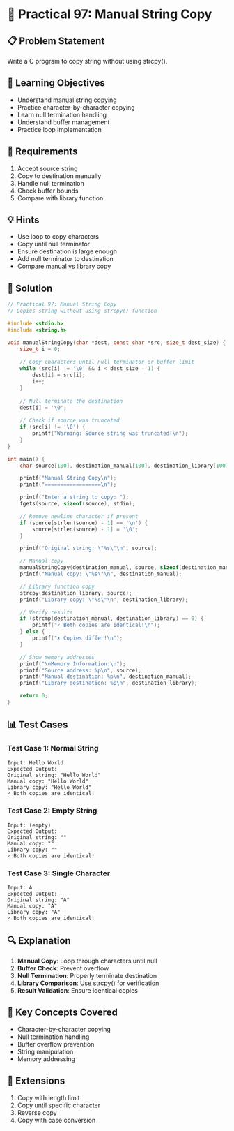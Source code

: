 # 🎯 Practical 97: Manual String Copy

## 📋 Problem Statement

Write a C program to copy string without using strcpy().

## 🎯 Learning Objectives

- Understand manual string copying
- Practice character-by-character copying
- Learn null termination handling
- Understand buffer management
- Practice loop implementation

## 📝 Requirements

1. Accept source string
2. Copy to destination manually
3. Handle null termination
4. Check buffer bounds
5. Compare with library function

## 💡 Hints

- Use loop to copy characters
- Copy until null terminator
- Ensure destination is large enough
- Add null terminator to destination
- Compare manual vs library copy

## 🔧 Solution

```c
// Practical 97: Manual String Copy
// Copies string without using strcpy() function

#include <stdio.h>
#include <string.h>

void manualStringCopy(char *dest, const char *src, size_t dest_size) {
    size_t i = 0;
    
    // Copy characters until null terminator or buffer limit
    while (src[i] != '\0' && i < dest_size - 1) {
        dest[i] = src[i];
        i++;
    }
    
    // Null terminate the destination
    dest[i] = '\0';
    
    // Check if source was truncated
    if (src[i] != '\0') {
        printf("Warning: Source string was truncated!\n");
    }
}

int main() {
    char source[100], destination_manual[100], destination_library[100];

    printf("Manual String Copy\n");
    printf("==================\n");

    printf("Enter a string to copy: ");
    fgets(source, sizeof(source), stdin);

    // Remove newline character if present
    if (source[strlen(source) - 1] == '\n') {
        source[strlen(source) - 1] = '\0';
    }

    printf("Original string: \"%s\"\n", source);

    // Manual copy
    manualStringCopy(destination_manual, source, sizeof(destination_manual));
    printf("Manual copy: \"%s\"\n", destination_manual);

    // Library function copy
    strcpy(destination_library, source);
    printf("Library copy: \"%s\"\n", destination_library);

    // Verify results
    if (strcmp(destination_manual, destination_library) == 0) {
        printf("✓ Both copies are identical!\n");
    } else {
        printf("✗ Copies differ!\n");
    }

    // Show memory addresses
    printf("\nMemory Information:\n");
    printf("Source address: %p\n", source);
    printf("Manual destination: %p\n", destination_manual);
    printf("Library destination: %p\n", destination_library);

    return 0;
}
```

## 📊 Test Cases

### Test Case 1: Normal String
```
Input: Hello World
Expected Output:
Original string: "Hello World"
Manual copy: "Hello World"
Library copy: "Hello World"
✓ Both copies are identical!
```

### Test Case 2: Empty String
```
Input: (empty)
Expected Output:
Original string: ""
Manual copy: ""
Library copy: ""
✓ Both copies are identical!
```

### Test Case 3: Single Character
```
Input: A
Expected Output:
Original string: "A"
Manual copy: "A"
Library copy: "A"
✓ Both copies are identical!
```

## 🔍 Explanation

1. **Manual Copy**: Loop through characters until null
2. **Buffer Check**: Prevent overflow
3. **Null Termination**: Properly terminate destination
4. **Library Comparison**: Use strcpy() for verification
5. **Result Validation**: Ensure identical copies

## 🎯 Key Concepts Covered

- Character-by-character copying
- Null termination handling
- Buffer overflow prevention
- String manipulation
- Memory addressing

## 🚀 Extensions

1. Copy with length limit
2. Copy until specific character
3. Reverse copy
4. Copy with case conversion